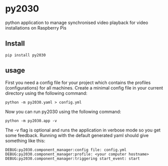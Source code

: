 # py2030
python application to manage synchronised video playback for video installations on Raspberry Pis

## Install

```shell
pip install py2030
```

## usage

First you need a config file for your project which contains the profiles (configurations)
for all machines. Create a minimal config file in your current directory using the following command:

```shell
python -m py2030.yaml > config.yml
```


Now you can run py2030 using the following command:
```shell
python -m py2030.app -v
```

The -v flag is optional and runs the application in verbose mode so you get some feedback.
Running with the default generated yaml should give something like this:

```shell
DEBUG:py2030.component_manager:config file: config.yml
DEBUG:py2030.component_manager:profile: <your computer hostname>
DEBUG:py2030.component_manager:triggering start_event: start
```
